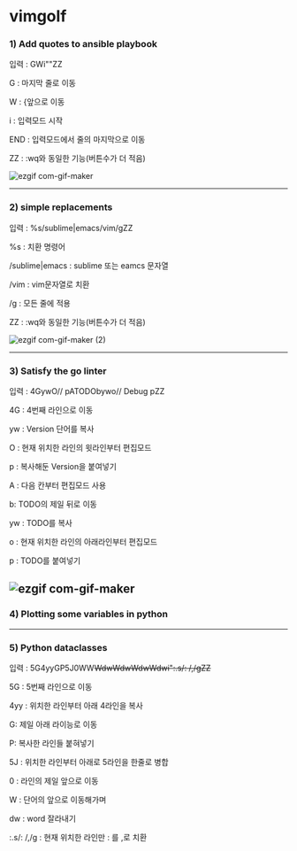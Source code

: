 # vimgolf

### 1) Add quotes to ansible playbook
입력 : GWi"<End>"<Esc>ZZ

  G : 마지막 줄로 이동
  
  W : {앞으로 이동
  
  i : 입력모드 시작 
  
  END : 입력모드에서 줄의 마지막으로 이동
    
  ZZ : :wq와 동일한 기능(버튼수가 더 적음)
  
  ![ezgif com-gif-maker](https://user-images.githubusercontent.com/68582617/144746789-05040f91-ab1b-4051-a251-4fdff0d2f24b.gif)


  ---

  ### 2) simple replacements
  입력 : %s/sublime\|emacs/vim/g<CR>ZZ
  
  %s : 치환 명령어
  
  /sublime\|emacs : sublime 또는 eamcs 문자열
  
  /vim : vim문자열로 치환
  
  /g : 모든 줄에 적용
  
  ZZ : :wq와 동일한 기능(버튼수가 더 적음)
  
  ![ezgif com-gif-maker (2)](https://user-images.githubusercontent.com/68582617/144748060-d37c7bf5-4b9b-43a7-bfd5-9d518f7bff80.gif)
  
  ---
  ### 3) Satisfy the go linter
  입력 : 4GywO// <Esc>pATODO<Esc>byw<Down>o// Debug <Esc>pZZ
  
  4G : 4번째 라인으로 이동
  
  yw : Version 단어를 복사
  
  O : 현재 위치한 라인의 윗라인부터 편집모드
  
  p : 복사해둔 Version을 붙여넣기
  
  A : 다음 칸부터 편집모드 사용
  
  b: TODO의 제일 뒤로 이동
  
  yw : TODO를 복사
  
  o : 현재 위치한 라인의 아래라인부터 편집모드
  
  p : TODO를 붙여넣기
  
  ![ezgif com-gif-maker](https://user-images.githubusercontent.com/68582617/144748316-479224ea-f7aa-4a5b-83b0-5a0baa6940e8.gif)
  ---
  ### 4) Plotting some variables in python
  
  ---
  ### 5) Python dataclasses
  입력 : 5G4yyGP<Up>5J0WW<Right><Del><Del>WdwWdwWdwWdwi<BS>"<Esc>:.s/: /,/g<CR>ZZ
  
  5G : 5번째 라인으로 이동
  
  4yy : 위치한 라인부터 아래 4라인을 복사
  
  G: 제일 아래 라이능로 이동
  
  P: 복사한 라인들 붙혀넣기
  
  5J : 위치한 라인부터 아래로 5라인을 한줄로 병합
  
  0 : 라인의 제일 앞으로 이동
  
  W : 단어의 앞으로 이동해가며
  
  dw : word 잘라내기 
  
  :.s/: /,/g : 현재 위치한 라인만 : 를 ,로 치환
  
  
  

